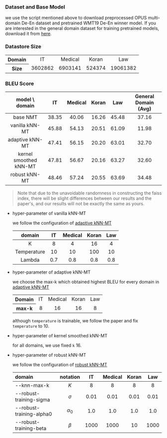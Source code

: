 ### Dataset and Base Model

we use the script mentioned above to download preprocessed OPUS multi-domain De-En dataset
and pretrained WMT19 De-En winner model. If you are interested in the general domain dataset for training pretrained models, download it from [here](https://www.statmt.org/wmt19/translation-task.html).

### Datastore Size

<table>
  <tr>
    <th align="center">Domain</th>
    <td align="center">IT</td>
    <td align="center">Medical</td>
    <td align="center">Koran</td>
    <td align="center">Law</td>
  </tr>
  <tr>
    <th align="center">Size</th>
    <td align="center">3602862</td>
    <td align="center">6903141</td>
    <td align="center">524374</td>
    <td align="center">19061382</td>
  </tr>
</table>

### BLEU Score

|     model \ domain     |  IT   | Medical | Koran |  Law  | General Domain (Avg) |
| :--------------------: | :---: | :-----: | :---: | :---: | :------------------: |
|        base NMT        | 38.35 |  40.06  | 16.26 | 45.48 |        37.16         |
|     vanilla kNN-MT     | 45.88 |  54.13  | 20.51 | 61.09 |        11.98         |
|    adaptive kNN-MT     | 47.41 |  56.15  | 20.20 | 63.01 |        32.70         |
| kernel smoothed kNN-MT | 47.81 |  56.67  | 20.16 | 63.27 |        32.60         |
|     robust kNN-MT      | 48.46 |  57.24  | 20.55 | 63.69 |        34.48         |

> Note that due to the unavoidable randomness in constructing the faiss index, there will be slight differences between our results and the paper's, and our results will not be exactly the same as yours.

- hyper-parameter of vanilla kNN-MT

  we follow the configuration of [adaptive kNN-MT](https://github.com/zhengxxn/adaptive-knn-mt)

  |   domain    | IT  | Medical | Koran | Law |
  | :---------: | :-: | :-----: | :---: | :-: |
  |      K      |  8  |    4    |  16   |  4  |
  | Temperature | 10  |   10    |  100  | 10  |
  |   Lambda    | 0.7 |   0.8   |  0.8  | 0.8 |

- hyper-parameter of adaptive kNN-MT

  we choose the max-k which obtained highest BLEU for every domain in
  [adaptive kNN-MT](https://github.com/zhengxxn/adaptive-knn-mt)

  <table>
    <tr>
      <th align="center">Domain</th>
      <td align="center">IT</td>
      <td align="center">Medical</td>
      <td align="center">Koran</td>
      <td align="center">Law</td>
    </tr>
    <tr>
      <th align="center">max-k</th>
      <td align="center">8</td>
      <td align="center">16</td>
      <td align="center">16</td>
      <td align="center">8</td>
    </tr>
  </table>

  although `temperature` is trainable, we follow the paper and fix `temperature` to 10.

- hyper-parameter of kernel smoothed kNN-MT

  for all domains, we use fixed `k` 16.

- hyper-parameter of robust kNN-MT

  we follow the configuration of [robust kNN-MT](https://github.com/DeepLearnXMU/Robust-knn-mt)

  | domain                   |  notation  |  IT  | Medical | Koran | Law  |
  | :----------------------- | :--------: | :--: | :-----: | :---: | :--: |
  | --knn-max-k              |    $K$     |  8   |    8    |   8   |  8   |
  | --robust-training-sigma  |  $\sigma$  | 0.01 |  0.01   | 0.01  | 0.01 |
  | --robust-training-alpha0 | $\alpha_0$ | 1.0  |   1.0   |  1.0  | 1.0  |
  | --robust-training-beta   |  $\beta$   | 1000 |  1000   |  10   | 1000 |
